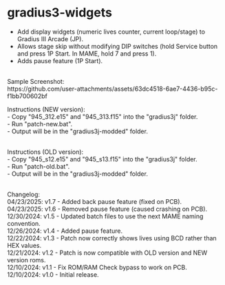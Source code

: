 # gradius3-widgets
- Add display widgets (numeric lives counter, current loop/stage) to Gradius III Arcade (JP).<br />
- Allows stage skip without modifying DIP switches (hold Service button and press 1P Start.  In MAME, hold 7 and press 1).<br />
- Adds pause feature (1P Start).<br />
<br />
Sample Screenshot:<br />
https://github.com/user-attachments/assets/63dc4518-6ae7-4436-b95c-f1bb700602bf
<br />
<p>
Instructions (NEW version):<br />
- Copy "945_312.e15" and "945_313.f15" into the "gradius3j" folder.<br />
- Run "patch-new.bat".<br />
- Output will be in the "gradius3j-modded" folder.<br />
<br />
</p>
<p>
Instructions (OLD version):<br />
- Copy "945_s12.e15" and "945_s13.f15" into the "gradius3j" folder.<br />
- Run "patch-old.bat".<br />
- Output will be in the "gradius3j-modded" folder.<br />
<br />
</p>
<p>
Changelog:<br />
04/23/2025: v1.7 - Added back pause feature (fixed on PCB).<br />
04/23/2025: v1.6 - Removed pause feature (caused crashing on PCB).<br />
12/30/2024: v1.5 - Updated batch files to use the next MAME naming convention.<br />  
12/26/2024: v1.4 - Added pause feature.<br />  
12/22/2024: v1.3 - Patch now correctly shows lives using BCD rather than HEX values.<br />
12/21/2024: v1.2 - Patch is now compatible with OLD version and NEW version roms.<br />
12/10/2024: v1.1 - Fix ROM/RAM Check bypass to work on PCB.<br />
12/10/2024: v1.0 - Initial release.<br />
</p>
